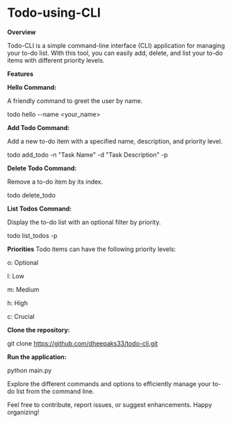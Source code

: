 # Todo-using-CLI

**Overview**

Todo-CLI is a simple command-line interface (CLI) application for managing your to-do list. With this tool, you can easily add, delete, and list your to-do items with different priority levels.


**Features**

**Hello Command:** 

A friendly command to greet the user by name.

todo hello --name <your_name>

**Add Todo Command:** 

Add a new to-do item with a specified name, description, and priority level.

todo add_todo -n "Task Name" -d "Task Description" -p <priority>

**Delete Todo Command:**

Remove a to-do item by its index.

todo delete_todo <index>

**List Todos Command:** 

Display the to-do list with an optional filter by priority.

todo list_todos -p <priority>

**Priorities**
Todo items can have the following priority levels:

o: Optional

l: Low

m: Medium

h: High

c: Crucial


**Clone the repository:**

git clone https://github.com/dheepaks33/todo-cli.git


**Run the application:**

python main.py <command>

Explore the different commands and options to efficiently manage your to-do list from the command line.

Feel free to contribute, report issues, or suggest enhancements. Happy organizing!


